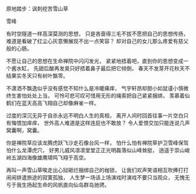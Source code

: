原地踏步：讽刺挖苦雪山草

雪峰


有时空隧道一样高深莫测的思想，
只是吝啬得三毛不拔不愿把自己的思想传扬，
难道是看破了红尘心灰意懒展现不出一点笑容？
却对自己的女儿那么疼爱有慈父般的心肠。

不愿让自己的思想在生命禅院中闪闪发光，
紧紧地捂着吧，直到你的思想变成一个酱水缸，
先甜后酸再发臭只好捂着鼻子最后把它倾倒，
春天不发芽开花秋天不结果实冬天只有树叶飘零。

不潇洒不飘逸似乎没有感觉不知什么是冷暖痛痒，
气宇轩昂却胆小如鼠谨小慎微终生害怕处处上当，
可怜可悲可叹可惜用无形的绳索把自己紧紧捆绑，
羡慕着仙鹤们在蓝天高高飞翔自己却像麻雀一样。

过度的深沉无异于自杀永远不明白人生的真相，
离开人间时回首往事一片空白只有悔恨加痒痒，
世外高人难道是这样连屁也不敢放？
令人爱恨交加只能连说几声窝囊啊，窝囊。

你是禅院草应该龙腾虎跃飞沙走石像台风一样，
怕什么怕有禅院草护卫雪峰保驾怕什么龙潭虎穴，
好男儿威风凛凛堂堂正正光明磊落似山峰耸挺，
逍遥于崇山峻岭五湖四海像雄鹰啸鸣飞翔于高空。

再叫一声雪山草唉走出心狱砸烂捆绑自己的枷锁，
让我们欢声笑语相互吹捧打打闹闹排遣旅途的寂寞孤独，
人生梦一场该上场演戏时演戏不要只当观众，
无愧无亏于我生扬起生命的风帆直向仙岛群岛驰骋。



